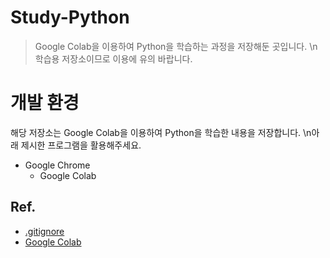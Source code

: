 # Study-Python

>Google Colab을 이용하여 Python을 학습하는 과정을 저장해둔 곳입니다.
>\n학습용 저장소이므로 이용에 유의 바랍니다.

# 개발 환경

해당 저장소는 Google Colab을 이용하여 Python을 학습한 내용을 저장합니다.
\n아래 제시한 프로그램을 활용해주세요.

- Google Chrome
    - Google Colab

## Ref.

- [.gitignore](https://www.toptal.com/developers/gitignore)
- [Google Colab](https://colab.research.google.com/?hl=ko)